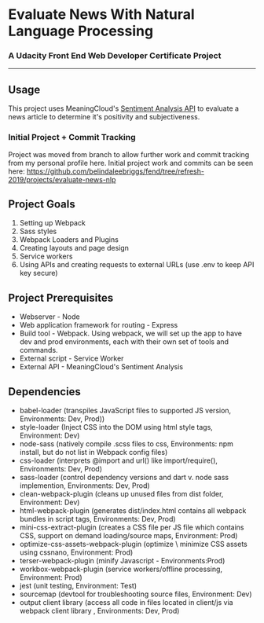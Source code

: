 # Evaluate News With Natural Language Processing
### A Udacity Front End Web Developer Certificate Project
- - -

## Usage
This project uses MeaningCloud's [Sentiment Analysis API](https://www.meaningcloud.com/developer/sentiment-analysis) to evaluate a news article to determine it's positivity and subjectiveness.

### Initial Project + Commit Tracking
Project was moved from branch to allow further work and commit tracking from my personal profile here. Initial project work and commits can be seen here: https://github.com/belindaleebriggs/fend/tree/refresh-2019/projects/evaluate-news-nlp

## Project Goals
1. Setting up Webpack
2. Sass styles
3. Webpack Loaders and Plugins
4. Creating layouts and page design
5. Service workers
6. Using APIs and creating requests to external URLs (use .env to keep API key secure)

## Project Prerequisites
- Webserver - Node
- Web application framework for routing - Express
- Build tool - Webpack. Using webpack, we will set up the app to have dev and prod environments, each with their own set of tools and commands.
- External script - Service Worker
- External API - MeaningCloud's Sentiment Analysis

## Dependencies
- babel-loader (transpiles JavaScript files to supported JS version, Environments: Dev, Prod))
- style-loader (Inject CSS into the DOM using html style tags, Environment: Dev)
- node-sass (natively compile .scss files to css, Environments: npm install, but do not list in Webpack config files)
- css-loader (interprets @import and url() like import/require(), Environments: Dev, Prod)
- sass-loader (control dependency versions and dart v. node sass implemention, Environments: Dev, Prod)
- clean-webpack-plugin (cleans up unused files from dist folder, Environment: Dev)
- html-webpack-plugin (generates dist/index.html contains all webpack bundles in script tags, Environments: Dev, Prod)
- mini-css-extract-plugin (creates a CSS file per JS file which contains CSS, support on demand loading/source maps, Environment: Prod)
- optimize-css-assets-webpack-plugin (optimize \ minimize CSS assets using cssnano, Environment: Prod)
- terser-webpack-plugin (minify Javascript - Environments:Prod)
- workbox-webpack-plugin (service workers/offline processing, Environment: Prod)
- jest (unit testing, Environment: Test)
- sourcemap (devtool for troubleshooting source files, Environment: Dev)
- output client library (access all code in files located in client/js via webpack client library , Environments: Dev, Prod)

